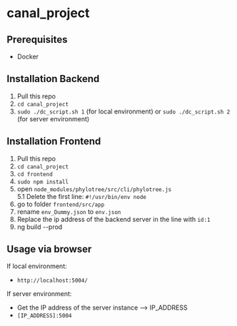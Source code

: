 # canal_project

## Prerequisites

- Docker

## Installation Backend

1. Pull this repo
2. `cd canal_project`
3. `sudo ./dc_script.sh 1` (for local environment) or `sudo ./dc_script.sh 2` (for server environment)

## Installation Frontend

1. Pull this repo
2. `cd canal_project`
3. `cd frontend`
4. `sudo npm install`
5. open `node_modules/phylotree/src/cli/phylotree.js`  
   5.1 Delete the first line: `#!/usr/bin/env node`
6. go to folder `frontend/src/app`
7. rename `env_Dummy.json` to `env.json`
8. Replace the ip address of the backend server in the line with `id:1`
9. ng build --prod

## Usage via browser

If local environment:

- `http://localhost:5004/`

If server environment:

- Get the IP address of the server instance --> IP_ADDRESS
- `[IP_ADDRESS]:5004`
